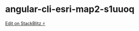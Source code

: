 # angular-cli-esri-map2-s1uuoq

[Edit on StackBlitz ⚡️](https://stackblitz.com/edit/angular-cli-esri-map2-s1uuoq)